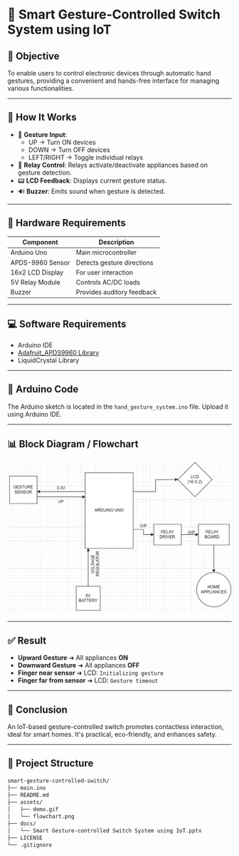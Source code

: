 # 🔌 Smart Gesture-Controlled Switch System using IoT

## 🎯 Objective

To enable users to control electronic devices through automatic hand gestures, providing a convenient and hands-free interface for managing various functionalities.

---

## 🧠 How It Works

- 👋 **Gesture Input**:
  - UP → Turn ON devices
  - DOWN → Turn OFF devices
  - LEFT/RIGHT → Toggle individual relays
- 🔁 **Relay Control**: Relays activate/deactivate appliances based on gesture detection.
- 📟 **LCD Feedback**: Displays current gesture status.
- 🔊 **Buzzer**: Emits sound when gesture is detected.

---

## 🧰 Hardware Requirements

| Component        | Description                |
| ---------------- | -------------------------- |
| Arduino Uno      | Main microcontroller       |
| APDS-9960 Sensor | Detects gesture directions |
| 16x2 LCD Display | For user interaction       |
| 5V Relay Module  | Controls AC/DC loads       |
| Buzzer           | Provides auditory feedback |

---

## 💻 Software Requirements

- Arduino IDE
- [Adafruit_APDS9960 Library](https://github.com/adafruit/Adafruit_APDS9960)
- LiquidCrystal Library

---

## 🧾 Arduino Code

The Arduino sketch is located in the `hand_gesture_system.ino` file. Upload it using Arduino IDE.

---

## 📊 Block Diagram / Flowchart

![Flowchart](assets/flowchart.png)

---

## ✅ Result

- **Upward Gesture** ➜ All appliances **ON**
- **Downward Gesture** ➜ All appliances **OFF**
- **Finger near sensor** ➜ LCD: `Initializing gesture`
- **Finger far from sensor** ➜ LCD: `Gesture timeout`

---

## 🏁 Conclusion

An IoT-based gesture-controlled switch promotes contactless interaction, ideal for smart homes. It's practical, eco-friendly, and enhances safety.

---

## 📁 Project Structure

```
smart-gesture-controlled-switch/
├── main.ino
├── README.md
├── assets/
│   ├── demo.gif
│   └── flowchart.png
├── docs/
│   └── Smart Gesture-controlled Switch System using IoT.pptx
├── LICENSE
└── .gitignore
```
